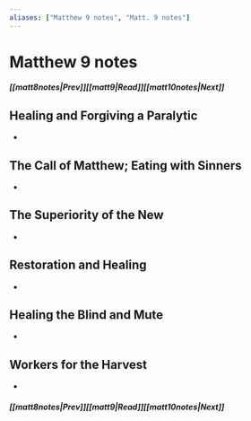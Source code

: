 ```yaml
---
aliases: ["Matthew 9 notes", "Matt. 9 notes"]
---
```

# Matthew 9 notes
##### <span class=arrow-left></span>[[matt8notes|Prev]]<span class=navigation-separator></span>[[matt9|Read]]<span class=navigation-separator></span>[[matt10notes|Next]]<span class=arrow-right></span>
## Healing and Forgiving a Paralytic
- 
## The Call of Matthew; Eating with Sinners
- 
## The Superiority of the New
- 
## Restoration and Healing
- 
## Healing the Blind and Mute
- 
## Workers for the Harvest
- 
##### <span class=arrow-left></span>[[matt8notes|Prev]]<span class=navigation-separator></span>[[matt9|Read]]<span class=navigation-separator></span>[[matt10notes|Next]]<span class=arrow-right></span>